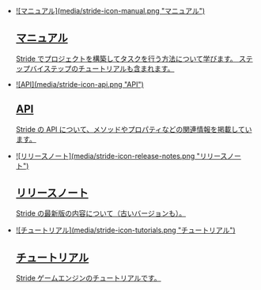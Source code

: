<style>
	.sideaffix, .breadcrumb, style+h1 {
		display: none;
	}
</style>

# Stride documentation
<ul class="stride-documentation-list col-md-8 col-sm-12 col-lg-7">
	<li>
		<a href="manual/index.html">
			<div class="stride-documentation-image">
				![マニュアル](media/stride-icon-manual.png "マニュアル")
				<!--
				![Manual](media/stride-icon-manual.png "Manual")
				-->
			</div>
			<div class="stride-documentation-chapter">
				<h2>
					マニュアル
					<!--
					Manual
					-->
				</h2>
				<div class="xi_arrowLink"></div>
				<p class="hidden-xs">
					Stride でプロジェクトを構築してタスクを行う方法について学びます。
					ステップバイステップのチュートリアルも含まれます。
					<!--
					Learn how to build projects and complete tasks in Stride, including step-by-step tutorials
					-->
				</p>
			</div>
		</a>
	</li>
	<li>
		<a href="api/index.html">
			<div class="stride-documentation-image">
				![API](media/stride-icon-api.png "API")
			</div>
			<div class="stride-documentation-chapter">
				<h2>
					API 
				</h2>
				<div class="xi_arrowLink"></div>
				<p class="hidden-xs">
					Stride の API について、メソッドやプロパティなどの関連情報を掲載しています。
					<!--
					Stride's API, with methods, properties, and other relevant information
					-->
				</p>
			</div>
		</a>
	</li>
	<li>
		<a href="ReleaseNotes/index.html">
			<div class="stride-documentation-image">
				![リリースノート](media/stride-icon-release-notes.png "リリースノート")
				<!--
				![Release notes](media/stride-icon-release-notes.png "Release notes")
				-->
			</div>
			<div class="stride-documentation-chapter">
				<h2>
					リリースノート
					<!--
					Release notes
					-->
				</h2>
				<div class="xi_arrowLink"></div>
				<p class="hidden-xs">
					Stride の最新版の内容について（古いバージョンも）。
					<!--
					What's in the latest version of Stride (and older versions too)
					-->
				</p>
			</div>
		</a>
	</li>
	<li>
		<a href="tutorials/index.html">
			<div class="stride-documentation-image">
				![チュートリアル](media/stride-icon-tutorials.png "チュートリアル")
				<!--
				![Release notes](media/stride-icon-tutorials.png "Tutorials")
				-->
			</div>
			<div class="stride-documentation-chapter">
				<h2>
					チュートリアル
					<!--
					Tutorials
					-->
				</h2>
				<div class="xi_arrowLink"></div>
				<p class="hidden-xs">
					Stride ゲームエンジンのチュートリアルです。
					<!--
					Tutorials for the Stride game engine
					-->
				</p>
			</div>
		</a>
	</li>
</ul>
